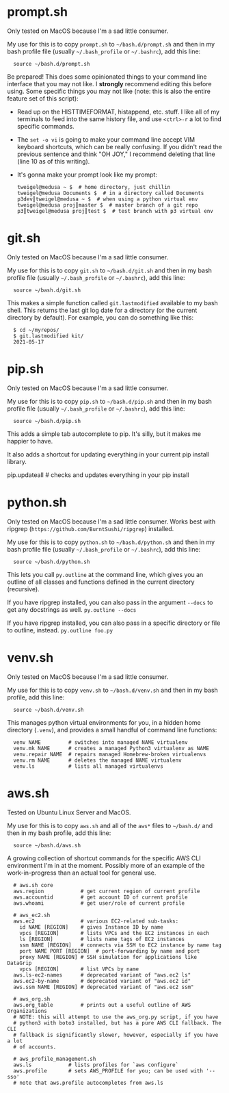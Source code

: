 # prompt.sh

Only tested on MacOS because I'm a sad little consumer.

My use for this is to copy `prompt.sh` to `~/bash.d/prompt.sh` and then in my
bash profile file (usually `~/.bash_profile` or `~/.bashrc`), add this line:

      source ~/bash.d/prompt.sh

Be prepared! This does some opinionated things to your command line interface
that you may not like. I **strongly** recommend editing this before using.
Some specific things you may not like (note: this is also the entire feature set
of this script):

* Read up on the HISTTIMEFORMAT, histappend, etc. stuff. I like all of my
  terminals to feed into the same history file, and use `<ctrl>-r` a lot to find
  specific commands.
* The `set -o vi` is going to make your command line accept VIM keyboard
  shortcuts, which can be really confusing. If you didn't read the previous
  sentence and think "OH JOY," I recommend deleting that line (line 10 as of
  this writing).
* It's gonna make your prompt look like my prompt:

      tweigel@medusa ~ $  # home directory, just chillin
      tweigel@medusa Documents $  # in a directory called Documents
      p3dev║tweigel@medusa ~ $  # when using a python virtual env
      tweigel@medusa proj║master $  # master branch of a git repo
      p3║tweigel@medusa proj║test $  # test branch with p3 virtual env


# git.sh

Only tested on MacOS because I'm a sad little consumer.

My use for this is to copy `git.sh` to `~/bash.d/git.sh` and then in my
bash profile file (usually `~/.bash_profile` or `~/.bashrc`), add this line:

      source ~/bash.d/git.sh

This makes a simple function called `git.lastmodified` available to my bash
shell. This returns the last git log date for a directory (or the current
directory by default). For example, you can do something like this:

      $ cd ~/myrepos/
      $ git.lastmodified kit/
      2021-05-17


# pip.sh

Only tested on MacOS because I'm a sad little consumer.

My use for this is to copy `pip.sh` to `~/bash.d/pip.sh` and then in my
bash profile file (usually `~/.bash_profile` or `~/.bashrc`), add this line:

      source ~/bash.d/pip.sh

This adds a simple tab autocomplete to pip. It's silly, but it makes me happier
to have.

It also adds a shortcut for updating everything in your current pip install
library.

  pip.updateall  # checks and updates everything in your pip install


# python.sh

Only tested on MacOS because I'm a sad little consumer. Works best with ripgrep
(`https://github.com/BurntSushi/ripgrep`) installed.

My use for this is to copy `python.sh` to `~/bash.d/python.sh` and then in my
bash profile file (usually `~/.bash_profile` or `~/.bashrc`), add this line:

      source ~/bash.d/python.sh

This lets you call `py.outline` at the command line, which gives you an outline
of all classes and functions defined in the current directory (recursive).

If you have ripgrep installed, you can also pass in the argument `--docs` to get
any docstrings as well. `py.outline --docs`

If you have ripgrep installed, you can also pass in a specific directory or file
to outline, instead. `py.outline foo.py`


# venv.sh

Only tested on MacOS because I'm a sad little consumer.

My use for this is to copy `venv.sh` to `~/bash.d/venv.sh` and then in my bash
profile, add this line:

      source ~/bash.d/venv.sh

This manages python virtual environments for you, in a hidden home directory
(`.venv`), and provides a small handful of command line functions:

      venv NAME         # switches into managed NAME virtualenv
      venv.mk NAME      # creates a managed Python3 virtualenv as NAME
      venv.repair NAME  # repairs managed Homebrew-broken virtualenvs
      venv.rm NAME      # deletes the managed NAME virtualenv
      venv.ls           # lists all managed virtualenvs


# aws.sh

Tested on Ubuntu Linux Server and MacOS.

My use for this is to copy `aws.sh` and all of the `aws*` files to `~/bash.d/`
and then in my bash profile, add this line:

      source ~/bash.d/aws.sh

A growing collection of shortcut commands for the specific AWS CLI environment
I'm in at the moment. Possibly more of an example of the work-in-progress than
an actual tool for general use.

      # aws.sh core
      aws.region            # get current region of current profile
      aws.accountid         # get account ID of current profile
      aws.whoami            # get user/role of current profile

      # aws_ec2.sh
      aws.ec2               # various EC2-related sub-tasks:
        id NAME [REGION]    # gives Instance ID by name
        vpcs [REGION]       # lists VPCs and the EC2 instances in each
        ls [REGION]         # lists name tags of EC2 instances
        ssm NAME [REGION]   # connects via SSM to EC2 instance by name tag
        port NAME PORT [REGION]  # port-forwarding by name and port
        proxy NAME [REGION] # SSH simulation for applications like DataGrip
        vpcs [REGION]       # list VPCs by name
      aws.ls-ec2-names      # deprecated variant of "aws.ec2 ls"
      aws.ec2-by-name       # deprecated variant of "aws.ec2 id"
      aws.ssm NAME [REGION] # deprecated variant of "aws.ec2 ssm"

      # aws_org.sh
      aws.org_table         # prints out a useful outline of AWS Organizations
      # NOTE: this will attempt to use the aws_org.py script, if you have
      # python3 with boto3 installed, but has a pure AWS CLI fallback. The CLI
      # fallback is significantly slower, however, especially if you have a lot
      # of accounts.

      # aws_profile_management.sh
      aws.ls            # lists profiles for `aws configure`
      aws.profile       # sets AWS_PROFILE for you; can be used with '--sso'
      # note that aws.profile autocompletes from aws.ls

